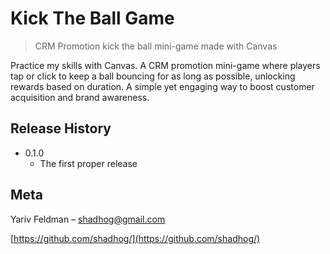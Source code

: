 # Kick The Ball Game
> CRM Promotion kick the ball mini-game made with Canvas

Practice my skills with Canvas.
A CRM promotion mini-game where players tap or click to keep a ball bouncing for as long as possible, unlocking rewards based on duration. A simple yet engaging way to boost customer acquisition and brand awareness.

## Release History

* 0.1.0
    * The first proper release

## Meta

Yariv Feldman – shadhog@gmail.com

[https://github.com/shadhog/](https://github.com/shadhog/)